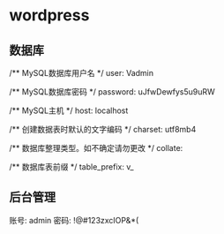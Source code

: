 # wordpress

## 数据库
/** MySQL数据库用户名 */
user: Vadmin

/** MySQL数据库密码 */
password: uJfwDewfys5u9uRW

/** MySQL主机 */
host: localhost

/** 创建数据表时默认的文字编码 */
charset: utf8mb4

/** 数据库整理类型。如不确定请勿更改 */
collate: 

/** 数据库表前缀 */
table_prefix: v_


## 后台管理
账号: admin
密码: !@#123zxcIOP&*(